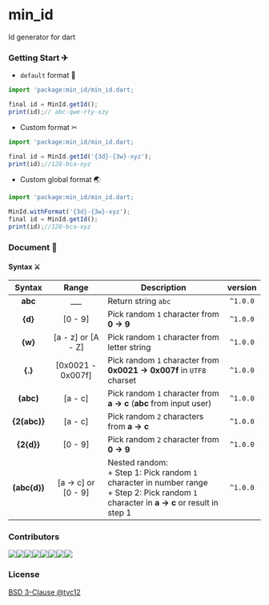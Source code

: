 # min_id

Id generator for dart

### Getting Start ✈

+ `default` format 🏮

```js
import 'package:min_id/min_id.dart;

final id = MinId.getId();
print(id);// abc-qwe-rty-xzy
```

+ Custom format ✂

```js
import 'package:min_id/min_id.dart;

final id = MinId.getId('{3d}-{3w}-xyz');
print(id);//128-bca-xyz
```

+ Custom global format 🌏

```js
import 'package:min_id/min_id.dart;

MinId.withFormat('{3d}-{3w}-xyz');
final id = MinId.getId();
print(id);//128-bca-xyz
```

### Document 📝

#### Syntax ⚔

|    Syntax    |        Range        | Description                                                                                                                                    |  version |
|:------------:|:-------------------:|------------------------------------------------------------------------------------------------------------------------------------------------|:--------:|
|    **abc**   |         ___         | Return string `abc`                                                                                                                            | `^1.0.0` |
|    **{d}**   |       [0 - 9]       | Pick random `1` character from **0 -> 9**                                                                                                      | `^1.0.0` |
|    **{w}**   |  [a - z] or [A - Z] | Pick random `1` character from letter string                                                                                                   | `^1.0.0` |
|    **{.}**   |  [0x0021 - 0x007f]  | Pick random `1` character from **0x0021 -> 0x007f** in `UTF8` charset                                                                          | `^1.0.0` |
|   **(abc)**  |       [a - c]       | Pick random `1` character from **a -> c** (**abc** from input user)                                                                            | `^1.0.0` |
| **{2(abc)}** |       [a - c]       | Pick random `2` characters from **a -> c**                                                                                                     |    `^1.0.0`   |
|  **{2{d}}**  |       [0 - 9]       | Pick random `2` character from **0 -> 9**                                                                                                      |    `^1.0.0`   |
| **(abc{d})** | [a -> c] or [0 - 9] | Nested random:<br>+ Step 1: Pick random `1` character in number range<br>+ Step 2: Pick random `1` character in **a -> c** or result in step 1 |    `^1.0.0`   |

### Contributors

[![](https://sourcerer.io/fame/tvc12/tvc12/min_id/images/0)](https://sourcerer.io/fame/tvc12/tvc12/min_id/links/0)[![](https://sourcerer.io/fame/tvc12/tvc12/min_id/images/1)](https://sourcerer.io/fame/tvc12/tvc12/min_id/links/1)[![](https://sourcerer.io/fame/tvc12/tvc12/min_id/images/2)](https://sourcerer.io/fame/tvc12/tvc12/min_id/links/2)[![](https://sourcerer.io/fame/tvc12/tvc12/min_id/images/3)](https://sourcerer.io/fame/tvc12/tvc12/min_id/links/3)[![](https://sourcerer.io/fame/tvc12/tvc12/min_id/images/4)](https://sourcerer.io/fame/tvc12/tvc12/min_id/links/4)[![](https://sourcerer.io/fame/tvc12/tvc12/min_id/images/5)](https://sourcerer.io/fame/tvc12/tvc12/min_id/links/5)[![](https://sourcerer.io/fame/tvc12/tvc12/min_id/images/6)](https://sourcerer.io/fame/tvc12/tvc12/min_id/links/6)[![](https://sourcerer.io/fame/tvc12/tvc12/min_id/images/7)](https://sourcerer.io/fame/tvc12/tvc12/min_id/links/7)

### License

[BSD 3-Clause @tvc12](./License)
